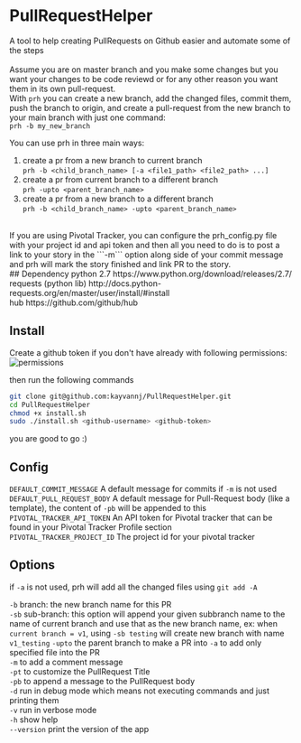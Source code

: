 # PullRequestHelper
A tool to help creating PullRequests on Github easier and automate some of the steps
<br><br>
Assume you are on master branch and you make some changes but you want your changes to be code reviewd or for any other reason you want them in its own pull-request.<br>
With ```prh``` you can create a new branch, add the changed files, commit them, push the branch to origin, and create a pull-request from the new branch to your main branch with just one command:<br>
```prh -b my_new_branch```<br>

You can use prh in three main ways:<br>
1) create a pr from a new branch to current branch<br>
    ```prh -b <child_branch_name> [-a <file1_path> <file2_path> ...]```<br>
2) create a pr from current branch to a different branch<br>
    ```prh -upto <parent_branch_name>```<br>
3) create a pr from a new branch to a different branch<br>
    ```prh -b <child_branch_name> -upto <parent_branch_name>```<br>
<br>
If you are using Pivotal Tracker, you can configure the prh_config.py file with 
your project id and api token and then all you need to do is to post a link to 
your story in the ```-m``` option along side of your commit message and prh will mark the 
story finished and link PR to the story.  
<br>
## Dependency
python 2.7 https://www.python.org/download/releases/2.7/<br>
requests (python lib) http://docs.python-requests.org/en/master/user/install/#install<br>
hub https://github.com/github/hub<br>

## Install

Create a github token if you don't have already with following permissions:
![permissions](\permissions.png)

then run the following commands
```bash
git clone git@github.com:kayvannj/PullRequestHelper.git
cd PullRequestHelper
chmod +x install.sh
sudo ./install.sh <github-username> <github-token>
```
you are good to go :)

## Config
`DEFAULT_COMMIT_MESSAGE` A default message for commits if `-m` is not used<br>
`DEFAULT_PULL_REQUEST_BODY` A default message for Pull-Request body (like a template), the content of `-pb` will be appended to this<br>
`PIVOTAL_TRACKER_API_TOKEN` An API token for Pivotal tracker that can be found in your Pivotal Tracker Profile section<br>
`PIVOTAL_TRACKER_PROJECT_ID` The project id for your pivotal tracker<br>

## Options
if `-a`  is not used, prh will add all the changed files using `git add -A`<br>

`-b` branch: the new branch name for this PR<br>
`-sb` sub-branch: this option will append your given subbranch name to the name of current branch and use that as the new branch name, ex: when `current branch = v1`, using `-sb testing` will create new branch with name `v1_testing`
`-upto` the parent branch to make a PR into
`-a`  to add only specified file into the PR<br>
`-m`  to add a comment message<br>
`-pt` to customize the PullRequest Title<br>
`-pb` to append a message to the PullRequest body<br>
`-d`  run in debug mode which means not executing commands and just printing them<br>
`-v`  run in verbose mode<br>
`-h`  show help<br>
`--version` print the version of the app<br>
